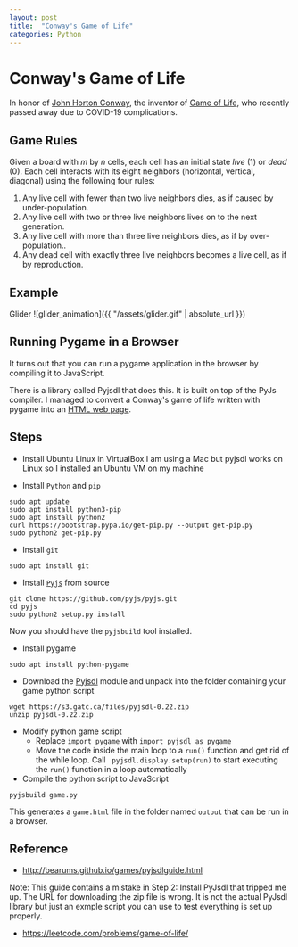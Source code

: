 ```yaml
---
layout: post
title:  "Conway's Game of Life"
categories: Python
---
```


# Conway's Game of Life
In honor of [John Horton Conway](https://en.wikipedia.org/wiki/John_Horton_Conway), the inventor of [Game of Life](https://en.wikipedia.org/wiki/Conway%27s_Game_of_Life), who recently passed away due to COVID-19 complications.

## Game Rules
Given a board with *m* by *n* cells, each cell has an initial state *live* (1) or *dead* (0). Each cell interacts with its eight neighbors (horizontal, vertical, diagonal) using the following four rules:

1. Any live cell with fewer than two live neighbors dies, as if caused by under-population.
2. Any live cell with two or three live neighbors lives on to the next generation.
3. Any live cell with more than three live neighbors dies, as if by over-population..
4. Any dead cell with exactly three live neighbors becomes a live cell, as if by reproduction.


## Example
Glider
![glider_animation]({{ "/assets/glider.gif" | absolute_url }})

## Running Pygame in a Browser

It turns out that you can run a pygame application in the browser by compiling it to JavaScript.

There is a library called Pyjsdl that does this. It is built on top of the PyJs compiler. I managed to convert a Conway's game of life written with pygame into an [HTML web page](https://junzew.github.io/game-of-life/game.html).

## Steps
* Install Ubuntu Linux in VirtualBox
I am using a Mac but pyjsdl works on Linux so I installed an Ubuntu VM on my machine

* Install `Python` and `pip`
```
sudo apt update
sudo apt install python3-pip
sudo apt install python2
curl https://bootstrap.pypa.io/get-pip.py --output get-pip.py
sudo python2 get-pip.py
```
* Install `git`
```
sudo apt install git
```
* Install [`Pyjs`](https://github.com/pyjs/pyjs/wiki/GettingStarted) from source
```
git clone https://github.com/pyjs/pyjs.git
cd pyjs
sudo python2 setup.py install
```
Now you should have the  `pyjsbuild` tool installed.
* Install pygame
```
sudo apt install python-pygame
```
* Download the [Pyjsdl](https://gatc.ca/2013/07/31/deploy-javascript-application-using-pyjsdl/) module and unpack into the folder containing your game python script
```
wget https://s3.gatc.ca/files/pyjsdl-0.22.zip
unzip pyjsdl-0.22.zip
```
* Modify python game script
  * Replace `import pygame` with `import pyjsdl as pygame`
  * Move the code inside the main loop to a `run()` function and get rid of the while loop. Call `
pyjsdl.display.setup(run)` to start executing the `run()` function in a loop automatically
* Compile the python script to JavaScript
```
pyjsbuild game.py
``` 
This generates a `game.html` file in the folder named `output` that can be run in a browser.

## Reference
* http://bearums.github.io/games/pyjsdlguide.html

Note: This guide contains a mistake in Step 2: Install PyJsdl that tripped me up. The URL for downloading the zip file is wrong. It is not the actual PyJsdl library but just an exmple script you can use to test everything is set up properly.

* https://leetcode.com/problems/game-of-life/

